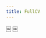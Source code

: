 ```yaml
---
title: FullCV
---
```



<object data="FullCV.pdf" width="1000" height="1000" type='application/pdf'></object>

￼
￼
